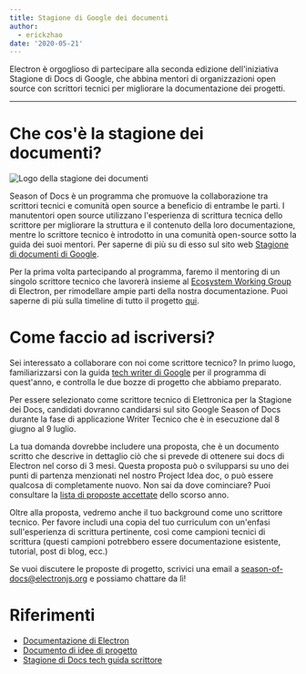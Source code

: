 ```yaml
---
title: Stagione di Google dei documenti
author:
  - erickzhao
date: '2020-05-21'
---
```


Electron è orgoglioso di partecipare alla seconda edizione dell'iniziativa Stagione di Docs di Google, che abbina mentori di organizzazioni open source con scrittori tecnici per migliorare la documentazione dei progetti.

---

# Che cos'è la stagione dei documenti?

![Logo della stagione dei documenti](https://user-images.githubusercontent.com/16010076/82606204-8c8bce80-9b6b-11ea-9847-6a4b28a0761d.png)

Season of Docs è un programma che promuove la collaborazione tra scrittori tecnici e comunità open source a beneficio di entrambe le parti. I manutentori open source utilizzano l'esperienza di scrittura tecnica dello scrittore per migliorare la struttura e il contenuto della loro documentazione, mentre lo scrittore tecnico è introdotto in una comunità open-source sotto la guida dei suoi mentori. Per saperne di più su di esso sul sito web [Stagione di documenti di Google](https://developers.google.com/season-of-docs).

Per la prima volta partecipando al programma, faremo il mentoring di un singolo scrittore tecnico che lavorerà insieme al [Ecosystem Working Group](https://github.com/electron/governance/tree/master/wg-ecosystem) di Electron, per rimodellare ampie parti della nostra documentazione. Puoi saperne di più sulla timeline di tutto il progetto [qui](https://developers.google.com/season-of-docs/docs/timeline).

# Come faccio ad iscriversi?

Sei interessato a collaborare con noi come scrittore tecnico? In primo luogo, familiarizzarsi con la guida [tech writer di Google](https://developers.google.com/season-of-docs/docs/tech-writer-guide) per il programma di quest'anno, e controlla le due bozze di progetto [](https://github.com/electron/season-of-docs-2020/blob/master/project-ideas.md) che abbiamo preparato.

Per essere selezionato come scrittore tecnico di Elettronica per la Stagione dei Docs, candidati dovranno candidarsi sul sito Google Season of Docs durante la fase di applicazione Writer Tecnico che è in esecuzione dal 8 giugno al 9 luglio.

La tua domanda dovrebbe includere una proposta, che è un documento scritto che descrive in dettaglio ciò che si prevede di ottenere sui docs di Electron nel corso di 3 mesi. Questa proposta può o svilupparsi su uno dei punti di partenza menzionati nel nostro Project Idea doc, o può essere qualcosa di completamente nuovo. Non sai da dove cominciare? Puoi consultare la [lista di proposte accettate](https://developers.google.com/season-of-docs/docs/2019/participants) dello scorso anno.

Oltre alla proposta, vedremo anche il tuo background come uno scrittore tecnico. Per favore includi una copia del tuo curriculum con un'enfasi sull'esperienza di scrittura pertinente, così come campioni tecnici di scrittura (questi campioni potrebbero essere documentazione esistente, tutorial, post di blog, ecc.)

Se vuoi discutere le proposte di progetto, scrivici una email a [season-of-docs@electronjs.org](mailto:season-of-docs@electronjs.org) e possiamo chattare da lì!

# Riferimenti
* [Documentazione di Electron](electronjs.org/docs)
* [Documento di idee di progetto](https://github.com/electron/season-of-docs-2020/blob/master/project-ideas.md)
* [Stagione di Docs tech guida scrittore](https://developers.google.com/season-of-docs/docs/tech-writer-guide)
